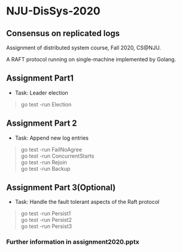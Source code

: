 # NJU-DisSys-2020
## Consensus on replicated logs
Assignment of distributed system course, Fall 2020, CS@NJU.

A RAFT protocol running on single-machine implemented by Golang.

## Assignment Part1
* Task: Leader election
> go test -run Election

## Assignment Part 2
* Task: Append new log entries
> go test -run FailNoAgree\
go test -run ConcurrentStarts\
go test -run Rejoin\
go test -run Backup

## Assignment Part 3(Optional)
* Task: Handle the fault tolerant aspects of the Raft protocol
>go test -run Persist1\
go test -run Persist2\
go test -run Persist3

### Further information in assignment2020.pptx